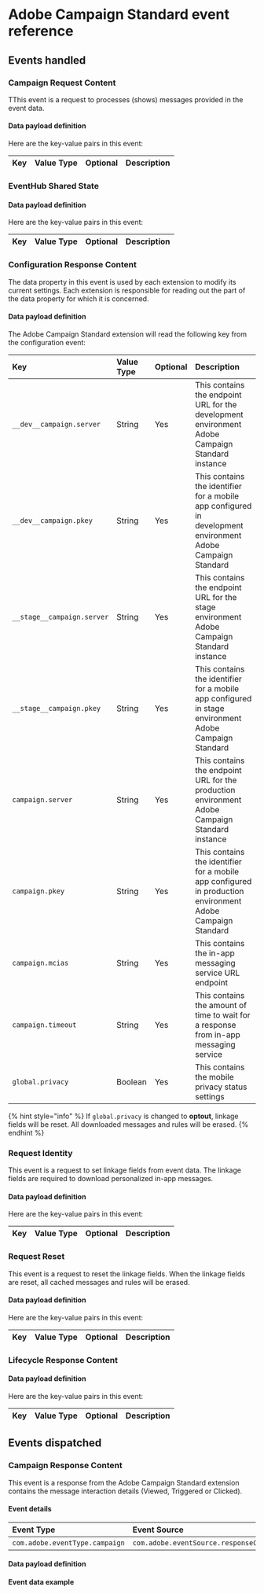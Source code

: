 # Adobe Campaign Standard event reference

## Events handled

### Campaign Request Content  <a id="configuration-response-content"></a>

TThis event is a request to processes (shows) messages provided in the event data.

#### Data payload definition  <a id="data-payload-definition-1"></a>

Here are the key-value pairs in this event:

| **Key** | **Value Type** | **Optional** | **Description** |
| :--- | :--- | :--- | :--- |

### EventHub Shared State  <a id="eventhub-shared-state"></a>



#### Data payload definition  <a id="data-payload-definition-2"></a>

Here are the key-value pairs in this event:

| **Key** | **Value Type** | **Optional** | **Description** |
| :--- | :--- | :--- | :--- |

### Configuration Response Content  <a id="configuration-response-content"></a>

The data property in this event is used by each extension to modify its current settings. Each extension is responsible for reading out the part of the data property for which it is concerned.

#### Data payload definition  <a id="data-payload-definition-3"></a>

The Adobe Campaign Standard extension will read the following key from the configuration event:

| **Key** | **Value Type** | **Optional** | **Description** |
| :--- | :--- | :--- | :--- |
| `__dev__campaign.server` | String | Yes | This contains the endpoint URL for the development environment Adobe Campaign Standard instance |
| `__dev__campaign.pkey` | String | Yes | This contains the identifier for a mobile app configured in development environment Adobe Campaign Standard |
| `__stage__campaign.server` | String | Yes | This contains the endpoint URL for the stage environment Adobe Campaign Standard instance |
| `__stage__campaign.pkey` | String | Yes | This contains the identifier for a mobile app configured in stage environment Adobe Campaign Standard |
| `campaign.server` | String | Yes | This contains the endpoint URL for the production environment Adobe Campaign Standard instance |
| `campaign.pkey` | String | Yes | This contains the identifier for a mobile app configured in production environment Adobe Campaign Standard |
| `campaign.mcias` | String | Yes | This contains the in-app messaging service URL endpoint |
| `campaign.timeout` | String | Yes | This contains the amount of time to wait for a response from in-app messaging service |
| `global.privacy` | Boolean | Yes | This contains the mobile privacy status settings |

{% hint style="info" %}
If `global.privacy` is changed to **optout**, linkage fields will be reset. All downloaded messages and rules will be erased.
{% endhint %}

### Request Identity  <a id="request-identity"></a>

This event is a request to set linkage fields from event data. The linkage fields are required to download personalized in-app messages.

#### Data payload definition  <a id="data-payload-definition-4"></a>

Here are the key-value pairs in this event:

| **Key** | **Value Type** | **Optional** | **Description** |
| :--- | :--- | :--- | :--- |

### Request Reset  <a id="request-reset"></a>

This event is a request to reset the linkage fields. When the linkage fields are reset, all cached messages and rules will be erased.

#### Data payload definition  <a id="data-payload-definition-5"></a>

Here are the key-value pairs in this event:

| **Key** | **Value Type** | **Optional** | **Description** |
| :--- | :--- | :--- | :--- |


### Lifecycle Response Content  <a id="lifecycle-response-content"></a>



#### Data payload definition  <a id="data-payload-definition-6"></a>

Here are the key-value pairs in this event:

| **Key** | **Value Type** | **Optional** | **Description** |
| :--- | :--- | :--- | :--- |


## Events dispatched

### Campaign Response Content
This event is a response from the Adobe Campaign Standard extension contains the message interaction details (Viewed, Triggered or Clicked). 

#### Event details

| **Event Type** | **Event Source** | **Paired** |
| :--- | :--- | :--- |
| `com.adobe.eventType.campaign` | `com.adobe.eventSource.responseContent` | Yes |

#### Data payload definition


#### Event data example



